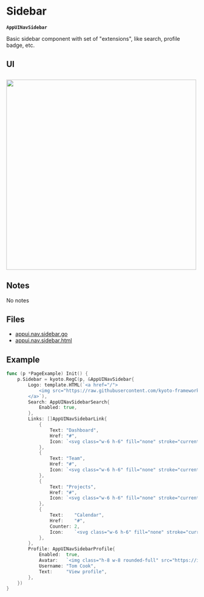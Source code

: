
# Sidebar

**`AppUINavSidebar`**

Basic sidebar component with set of "extensions", like search, profile badge, etc.

## UI

<img style="margin-top: 10px; height: 500px" src="/assets/examples/sidebar.jpg">

## Notes

No notes

## Files

- [appui.nav.sidebar.go](https://github.com/kyoto-framework/uikit/blob/master/twui/appui.nav.sidebar.go)
- [appui.nav.sidebar.html](https://github.com/kyoto-framework/uikit/blob/master/twui/appui.nav.sidebar.html)

## Example

```go
func (p *PageExample) Init() {
	p.Sidebar = kyoto.RegC(p, &AppUINavSidebar{
		Logo: template.HTML(`<a href="/">
			<img src="https://raw.githubusercontent.com/kyoto-framework/kyoto/master/.web/docs/.vuepress/public/kyoto.svg" class="mx-auto h-16 w-16 scale-150" />
		</a>`),
		Search: AppUINavSidebarSearch{
			Enabled: true,
		},
		Links: []AppUINavSidebarLink{
			{
				Text: "Dashboard",
				Href: "#",
				Icon: `<svg class="w-6 h-6" fill="none" stroke="currentColor" viewBox="0 0 24 24" xmlns="http://www.w3.org/2000/svg"><path stroke-linecap="round" stroke-linejoin="round" stroke-width="2" d="M16 8v8m-4-5v5m-4-2v2m-2 4h12a2 2 0 002-2V6a2 2 0 00-2-2H6a2 2 0 00-2 2v12a2 2 0 002 2z"></path></svg>`,
			},
			{
				Text: "Team",
				Href: "#",
				Icon: `<svg class="w-6 h-6" fill="none" stroke="currentColor" viewBox="0 0 24 24" xmlns="http://www.w3.org/2000/svg"><path stroke-linecap="round" stroke-linejoin="round" stroke-width="2" d="M17 20h5v-2a3 3 0 00-5.356-1.857M17 20H7m10 0v-2c0-.656-.126-1.283-.356-1.857M7 20H2v-2a3 3 0 015.356-1.857M7 20v-2c0-.656.126-1.283.356-1.857m0 0a5.002 5.002 0 019.288 0M15 7a3 3 0 11-6 0 3 3 0 016 0zm6 3a2 2 0 11-4 0 2 2 0 014 0zM7 10a2 2 0 11-4 0 2 2 0 014 0z"></path></svg>`,
			},
			{
				Text: "Projects",
				Href: "#",
				Icon: `<svg class="w-6 h-6" fill="none" stroke="currentColor" viewBox="0 0 24 24" xmlns="http://www.w3.org/2000/svg"><path stroke-linecap="round" stroke-linejoin="round" stroke-width="2" d="M8 13v-1m4 1v-3m4 3V8M8 21l4-4 4 4M3 4h18M4 4h16v12a1 1 0 01-1 1H5a1 1 0 01-1-1V4z"></path></svg>`,
			},
			{
				Text:    "Calendar",
				Href:    "#",
				Counter: 2,
				Icon:    `<svg class="w-6 h-6" fill="none" stroke="currentColor" viewBox="0 0 24 24" xmlns="http://www.w3.org/2000/svg"><path stroke-linecap="round" stroke-linejoin="round" stroke-width="2" d="M8 7V3m8 4V3m-9 8h10M5 21h14a2 2 0 002-2V7a2 2 0 00-2-2H5a2 2 0 00-2 2v12a2 2 0 002 2z"></path></svg>`,
			},
		},
		Profile: AppUINavSidebarProfile{
			Enabled:  true,
			Avatar:   `<img class="h-8 w-8 rounded-full" src="https://images.unsplash.com/photo-1472099645785-5658abf4ff4e?ixlib=rb-1.2.1&ixid=eyJhcHBfaWQiOjEyMDd9&auto=format&fit=facearea&facepad=2&w=256&h=256&q=80">`,
			Username: "Tom Cook",
			Text:     "View profile",
		},
	})
}
```

